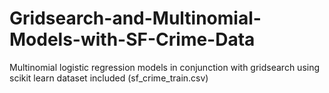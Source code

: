 # Gridsearch-and-Multinomial-Models-with-SF-Crime-Data
Multinomial logistic regression models in conjunction with gridsearch using scikit learn
dataset included (sf_crime_train.csv)
